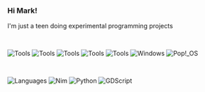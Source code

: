 ### Hi Mark! 

I'm just a teen doing experimental programming projects

<br>

<p allign="center">
  <img alt="Tools" src="https://img.shields.io/badge/-Tools-000?style=flat-square&logo=semaphore%20ci&logoColor=white" />
  <img alt="Tools" src="https://img.shields.io/badge/VS Code-007ACC?style=flat-square&logo=Visual%20Studio%20Code&logoColor=white" />
  <img alt="Tools" src="https://img.shields.io/badge/Heroku-430098?style=flat-square&logo=Heroku&logoColor=white" />
  <img alt="Tools" src="https://img.shields.io/badge/Netlify-cyan?style=flat-square&logo=Netlify&logoColor=black" />
  <img alt="Tools" src="https://img.shields.io/badge/Godot Engine-478CBF?style=flat-square&logo=Godot%20Engine&logoColor=white" />
  <img alt="Windows" src="https://img.shields.io/badge/Windows-0078D6?style=flat-square&logo=Windows&logoColor=white" />
  <img alt="Pop!_OS" src="https://img.shields.io/badge/Pop!_OS-48B9C7?style=flat-square&logo=Pop%21_OS&logoColor=white" />
</p>

<br>

<p allign="center">
  <img alt="Languages" src="https://img.shields.io/badge/-Programming%20Languages-000?style=flat-square&logo=plex&logoColor=white" />
  <img alt="Nim" src="https://img.shields.io/badge/Nim-ffe953?style=flat-square&logo=Nim&logoColor=black" />
  <img alt="Python" src="https://img.shields.io/badge/Python-3776AB?style=flat-square&logo=Python&logoColor=white"/>
  <img alt="GDScript" src="https://img.shields.io/badge/GDScript-478CBF?style=flat-square&logo=Godot%20Engine&logoColor=white" />
</p>
